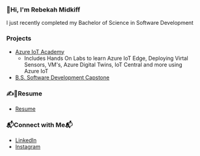 ### 👋Hi, I'm Rebekah Midkiff
I just recently completed my Bachelor of Science in Software Development

### Projects
* [Azure IoT Academy](https://github.com/AzureIoTGBB/iot-academy)
  - Includes Hands On Labs to learn Azure IoT Edge, Deploying Virtal Sensors, VM's, Azure Digital Twins, IoT Central and more using Azure IoT
* [B.S. Software Development Capstone](https://github.com/rebmid/Degree-Capstone-Project-using-Scheduling-Software-C-Application)

### ✍️📝Resume
* [Resume](https://github.com/rebmid/github.io/blob/main/RebekahResume.pdf)


### 📬Connect with Me📬
* [LinkedIn](https://www.linkedin.com/in/rebekahm/)
* [Instagram](https://www.instagram.com/rebmid_/)

